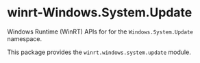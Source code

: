 <!-- warning: Please don't edit this file. It was automatically generated. -->

# winrt-Windows.System.Update

Windows Runtime (WinRT) APIs for for the `Windows.System.Update` namespace.

This package provides the `winrt.windows.system.update` module.
